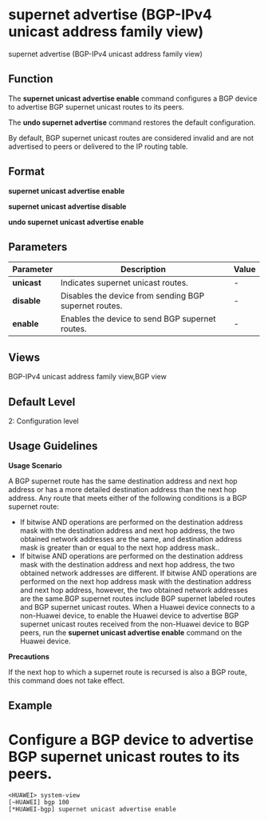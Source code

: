 supernet advertise (BGP-IPv4 unicast address family view)
=========================================================

supernet advertise (BGP-IPv4 unicast address family view)

Function
--------



The **supernet unicast advertise enable** command configures a BGP device to advertise BGP supernet unicast routes to its peers.

The **undo supernet advertise** command restores the default configuration.



By default, BGP supernet unicast routes are considered invalid and are not advertised to peers or delivered to the IP routing table.


Format
------

**supernet unicast advertise enable**

**supernet unicast advertise disable**

**undo supernet unicast advertise enable**


Parameters
----------

| Parameter | Description | Value |
| --- | --- | --- |
| **unicast** | Indicates supernet unicast routes. | - |
| **disable** | Disables the device from sending BGP supernet routes. | - |
| **enable** | Enables the device to send BGP supernet routes. | - |



Views
-----

BGP-IPv4 unicast address family view,BGP view


Default Level
-------------

2: Configuration level


Usage Guidelines
----------------

**Usage Scenario**

A BGP supernet route has the same destination address and next hop address or has a more detailed destination address than the next hop address. Any route that meets either of the following conditions is a BGP supernet route:

* If bitwise AND operations are performed on the destination address mask with the destination address and next hop address, the two obtained network addresses are the same, and destination address mask is greater than or equal to the next hop address mask..
* If bitwise AND operations are performed on the destination address mask with the destination address and next hop address, the two obtained network addresses are different. If bitwise AND operations are performed on the next hop address mask with the destination address and next hop address, however, the two obtained network addresses are the same.BGP supernet routes include BGP supernet labeled routes and BGP supernet unicast routes. When a Huawei device connects to a non-Huawei device, to enable the Huawei device to advertise BGP supernet unicast routes received from the non-Huawei device to BGP peers, run the **supernet unicast advertise enable** command on the Huawei device.

**Precautions**

If the next hop to which a supernet route is recursed is also a BGP route, this command does not take effect.


Example
-------

# Configure a BGP device to advertise BGP supernet unicast routes to its peers.
```
<HUAWEI> system-view
[~HUAWEI] bgp 100
[*HUAWEI-bgp] supernet unicast advertise enable

```